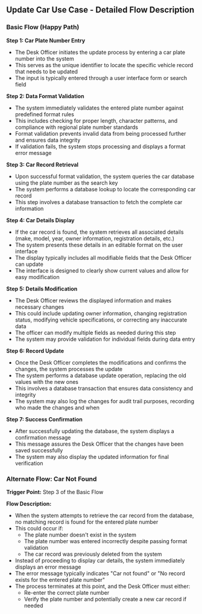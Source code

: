 ## Update Car Use Case - Detailed Flow Description

### **Basic Flow (Happy Path)**

**Step 1: Car Plate Number Entry**

- The Desk Officer initiates the update process by entering a car plate number into the system
- This serves as the unique identifier to locate the specific vehicle record that needs to be updated
- The input is typically entered through a user interface form or search field

**Step 2: Data Format Validation**

- The system immediately validates the entered plate number against predefined format rules
- This includes checking for proper length, character patterns, and compliance with regional plate number standards
- Format validation prevents invalid data from being processed further and ensures data integrity
- If validation fails, the system stops processing and displays a format error message

**Step 3: Car Record Retrieval**

- Upon successful format validation, the system queries the car database using the plate number as the search key
- The system performs a database lookup to locate the corresponding car record
- This step involves a database transaction to fetch the complete car information

**Step 4: Car Details Display**

- If the car record is found, the system retrieves all associated details (make, model, year, owner information, registration details, etc.)
- The system presents these details in an editable format on the user interface
- The display typically includes all modifiable fields that the Desk Officer can update
- The interface is designed to clearly show current values and allow for easy modification

**Step 5: Details Modification**

- The Desk Officer reviews the displayed information and makes necessary changes
- This could include updating owner information, changing registration status, modifying vehicle specifications, or correcting any inaccurate data
- The officer can modify multiple fields as needed during this step
- The system may provide validation for individual fields during data entry

**Step 6: Record Update**

- Once the Desk Officer completes the modifications and confirms the changes, the system processes the update
- The system performs a database update operation, replacing the old values with the new ones
- This involves a database transaction that ensures data consistency and integrity
- The system may also log the changes for audit trail purposes, recording who made the changes and when

**Step 7: Success Confirmation**

- After successfully updating the database, the system displays a confirmation message
- This message assures the Desk Officer that the changes have been saved successfully
- The system may also display the updated information for final verification

### **Alternate Flow: Car Not Found**

**Trigger Point:** Step 3 of the Basic Flow

**Flow Description:**

- When the system attempts to retrieve the car record from the database, no matching record is found for the entered plate number
- This could occur if:
    - The plate number doesn't exist in the system
    - The plate number was entered incorrectly despite passing format validation
    - The car record was previously deleted from the system
- Instead of proceeding to display car details, the system immediately displays an error message
- The error message typically indicates "Car not found" or "No record exists for the entered plate number"
- The process terminates at this point, and the Desk Officer must either:
    - Re-enter the correct plate number
    - Verify the plate number and potentially create a new car record if needed
